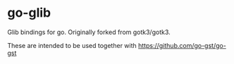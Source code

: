 # go-glib
Glib bindings for go. Originally forked from gotk3/gotk3.

These are intended to be used together with https://github.com/go-gst/go-gst